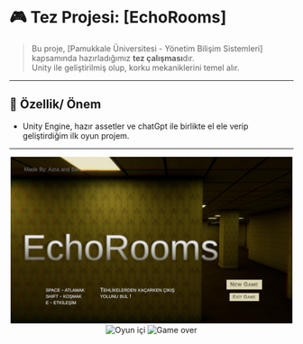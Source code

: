 # 🎮 Tez Projesi: [EchoRooms]

> Bu proje, [Pamukkale Üniversitesi - Yönetim Bilişim Sistemleri] kapsamında hazırladığımız **tez çalışması**dır.  
> Unity ile geliştirilmiş olup, korku mekaniklerini temel alır.  

---

## 🚀 Özellik/ Önem
- Unity Engine, hazır assetler ve chatGpt ile birlikte el ele verip geliştirdiğim ilk oyun projem.

---
<p align="center">
  <img src="https://github.com/zerazra7/tez_projesi/blob/main/Ekran%20g%C3%B6r%C3%BCnt%C3%BCs%C3%BC%202025-09-05%20135631.png" alt="Menü" width="500"/>
  <img src="https://github.com/zerazra7/tez_projesi/blob/main/Ekran%20G%C3%B6r%C3%BCnt%C3%BCs%C3%BC%20(44).png" alt="Oyun içi" width="500"/>
  <img src="https://github.com/zerazra7/tez_projesi/blob/main/Ekran%20G%C3%B6r%C3%BCnt%C3%BCs%C3%BC%20(48).png" alt="Game over" width="500"/>
</p>
